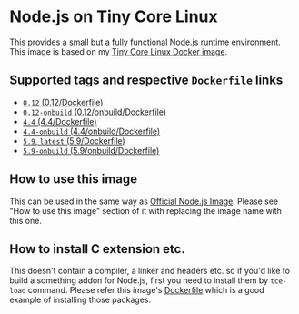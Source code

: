 Node.js on Tiny Core Linux
=========================

This provides a small but a fully functional [Node.js](https://nodejs.org/) runtime environment. This image is based on my [Tiny Core Linux Docker image](https://hub.docker.com/r/tatsushid/tinycore/).

## Supported tags and respective `Dockerfile` links

- [`0.12` (0.12/Dockerfile)](https://github.com/tatsushid/docker-tinycore-node/blob/master/0.12/Dockerfile)
- [`0.12-onbuild` (0.12/onbuild/Dockerfile)](https://github.com/tatsushid/docker-tinycore-node/blob/master/0.12/onbuild/Dockerfile)
- [`4.4` (4.4/Dockerfile)](https://github.com/tatsushid/docker-tinycore-node/blob/master/4.4/Dockerfile)
- [`4.4-onbuild` (4.4/onbuild/Dockerfile)](https://github.com/tatsushid/docker-tinycore-node/blob/master/4.4/onbuild/Dockerfile)
- [`5.9`, `latest` (5.9/Dockerfile)][Latest Dockerfile]
- [`5.9-onbuild` (5.9/onbuild/Dockerfile)](https://github.com/tatsushid/docker-tinycore-node/blob/master/5.9/onbuild/Dockerfile)

## How to use this image

This can be used in the same way as [Official Node.js Image](https://hub.docker.com/_/node/). Please see "How to use this image" section of it with replacing the image name with this one.

## How to install C extension etc.

This doesn't contain a compiler, a linker and headers etc. so if you'd like to build a something addon for Node.js, first you need to install them by `tce-load` command. Please refer this image's [Dockerfile][Latest Dockerfile] which is a good example of installing those packages.

[Latest Dockerfile]: https://github.com/tatsushid/docker-tinycore-node/blob/master/5.9/Dockerfile
